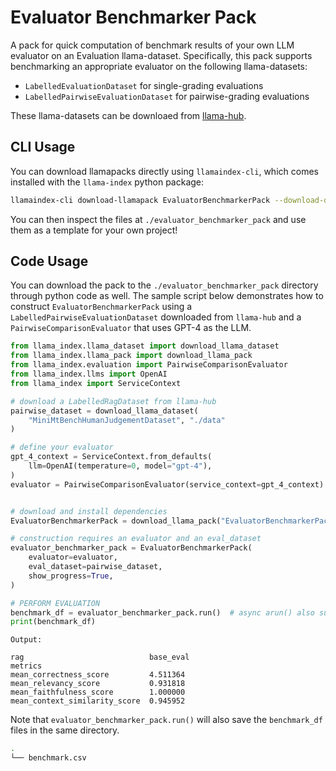 # Evaluator Benchmarker Pack

A pack for quick computation of benchmark results of your own LLM evaluator
on an Evaluation llama-dataset. Specifically, this pack supports benchmarking
an appropriate evaluator on the following llama-datasets:

- `LabelledEvaluationDataset` for single-grading evaluations
- `LabelledPairwiseEvaluationDataset` for pairwise-grading evaluations

These llama-datasets can be downloaed from [llama-hub](https://llamahub.ai).

## CLI Usage

You can download llamapacks directly using `llamaindex-cli`, which comes installed with the `llama-index` python package:

```bash
llamaindex-cli download-llamapack EvaluatorBenchmarkerPack --download-dir ./evaluator_benchmarker_pack
```

You can then inspect the files at `./evaluator_benchmarker_pack` and use them as a template for your own project!

## Code Usage

You can download the pack to the `./evaluator_benchmarker_pack` directory through python
code as well. The sample script below demonstrates how to construct `EvaluatorBenchmarkerPack`
using a `LabelledPairwiseEvaluationDataset` downloaded from `llama-hub` and a
`PairwiseComparisonEvaluator` that uses GPT-4 as the LLM.

```python
from llama_index.llama_dataset import download_llama_dataset
from llama_index.llama_pack import download_llama_pack
from llama_index.evaluation import PairwiseComparisonEvaluator
from llama_index.llms import OpenAI
from llama_index import ServiceContext

# download a LabelledRagDataset from llama-hub
pairwise_dataset = download_llama_dataset(
    "MiniMtBenchHumanJudgementDataset", "./data"
)

# define your evaluator
gpt_4_context = ServiceContext.from_defaults(
    llm=OpenAI(temperature=0, model="gpt-4"),
)
evaluator = PairwiseComparisonEvaluator(service_context=gpt_4_context)


# download and install dependencies
EvaluatorBenchmarkerPack = download_llama_pack("EvaluatorBenchmarkerPack", "./pack")

# construction requires an evaluator and an eval_dataset
evaluator_benchmarker_pack = EvaluatorBenchmarkerPack(
    evaluator=evaluator,
    eval_dataset=pairwise_dataset,
    show_progress=True,
)

# PERFORM EVALUATION
benchmark_df = evaluator_benchmarker_pack.run()  # async arun() also supported
print(benchmark_df)
```

`Output:`

```text
rag                            base_eval
metrics                                
mean_correctness_score         4.511364
mean_relevancy_score           0.931818
mean_faithfulness_score        1.000000
mean_context_similarity_score  0.945952
```

Note that `evaluator_benchmarker_pack.run()` will also save the `benchmark_df` files in the same directory.

```bash
.
└── benchmark.csv
```
